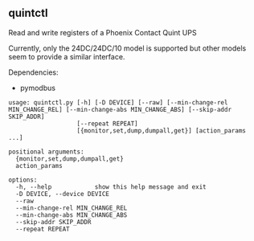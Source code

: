 quintctl
--------

Read and write registers of a Phoenix Contact Quint UPS

Currently, only the 24DC/24DC/10 model is supported but other models seem to
provide a similar interface.

Dependencies:
 - pymodbus

```
usage: quintctl.py [-h] [-D DEVICE] [--raw] [--min-change-rel MIN_CHANGE_REL] [--min-change-abs MIN_CHANGE_ABS] [--skip-addr SKIP_ADDR]
                   [--repeat REPEAT]
                   [{monitor,set,dump,dumpall,get}] [action_params ...]

positional arguments:
  {monitor,set,dump,dumpall,get}
  action_params

options:
  -h, --help            show this help message and exit
  -D DEVICE, --device DEVICE
  --raw
  --min-change-rel MIN_CHANGE_REL
  --min-change-abs MIN_CHANGE_ABS
  --skip-addr SKIP_ADDR
  --repeat REPEAT
```
